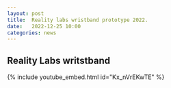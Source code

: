 ```yaml
---
layout: post
title:  Reality labs wristband prototype 2022.
date:   2022-12-25 10:00
categories: news
---
```



## Reality Labs writstband

{% include youtube_embed.html id="Kx_nVrEKwTE" %}
